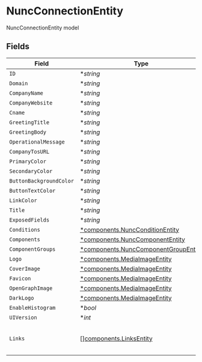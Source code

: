 # NuncConnectionEntity

NuncConnectionEntity model


## Fields

| Field                                                                                       | Type                                                                                        | Required                                                                                    | Description                                                                                 |
| ------------------------------------------------------------------------------------------- | ------------------------------------------------------------------------------------------- | ------------------------------------------------------------------------------------------- | ------------------------------------------------------------------------------------------- |
| `ID`                                                                                        | **string*                                                                                   | :heavy_minus_sign:                                                                          | N/A                                                                                         |
| `Domain`                                                                                    | **string*                                                                                   | :heavy_minus_sign:                                                                          | N/A                                                                                         |
| `CompanyName`                                                                               | **string*                                                                                   | :heavy_minus_sign:                                                                          | N/A                                                                                         |
| `CompanyWebsite`                                                                            | **string*                                                                                   | :heavy_minus_sign:                                                                          | N/A                                                                                         |
| `Cname`                                                                                     | **string*                                                                                   | :heavy_minus_sign:                                                                          | N/A                                                                                         |
| `GreetingTitle`                                                                             | **string*                                                                                   | :heavy_minus_sign:                                                                          | N/A                                                                                         |
| `GreetingBody`                                                                              | **string*                                                                                   | :heavy_minus_sign:                                                                          | N/A                                                                                         |
| `OperationalMessage`                                                                        | **string*                                                                                   | :heavy_minus_sign:                                                                          | N/A                                                                                         |
| `CompanyTosURL`                                                                             | **string*                                                                                   | :heavy_minus_sign:                                                                          | N/A                                                                                         |
| `PrimaryColor`                                                                              | **string*                                                                                   | :heavy_minus_sign:                                                                          | N/A                                                                                         |
| `SecondaryColor`                                                                            | **string*                                                                                   | :heavy_minus_sign:                                                                          | N/A                                                                                         |
| `ButtonBackgroundColor`                                                                     | **string*                                                                                   | :heavy_minus_sign:                                                                          | N/A                                                                                         |
| `ButtonTextColor`                                                                           | **string*                                                                                   | :heavy_minus_sign:                                                                          | N/A                                                                                         |
| `LinkColor`                                                                                 | **string*                                                                                   | :heavy_minus_sign:                                                                          | N/A                                                                                         |
| `Title`                                                                                     | **string*                                                                                   | :heavy_minus_sign:                                                                          | N/A                                                                                         |
| `ExposedFields`                                                                             | **string*                                                                                   | :heavy_minus_sign:                                                                          | N/A                                                                                         |
| `Conditions`                                                                                | [*components.NuncConditionEntity](../../models/components/nuncconditionentity.md)           | :heavy_minus_sign:                                                                          | N/A                                                                                         |
| `Components`                                                                                | [*components.NuncComponentEntity](../../models/components/nunccomponententity.md)           | :heavy_minus_sign:                                                                          | N/A                                                                                         |
| `ComponentGroups`                                                                           | [*components.NuncComponentGroupEntity](../../models/components/nunccomponentgroupentity.md) | :heavy_minus_sign:                                                                          | N/A                                                                                         |
| `Logo`                                                                                      | [*components.MediaImageEntity](../../models/components/mediaimageentity.md)                 | :heavy_minus_sign:                                                                          | N/A                                                                                         |
| `CoverImage`                                                                                | [*components.MediaImageEntity](../../models/components/mediaimageentity.md)                 | :heavy_minus_sign:                                                                          | N/A                                                                                         |
| `Favicon`                                                                                   | [*components.MediaImageEntity](../../models/components/mediaimageentity.md)                 | :heavy_minus_sign:                                                                          | N/A                                                                                         |
| `OpenGraphImage`                                                                            | [*components.MediaImageEntity](../../models/components/mediaimageentity.md)                 | :heavy_minus_sign:                                                                          | N/A                                                                                         |
| `DarkLogo`                                                                                  | [*components.MediaImageEntity](../../models/components/mediaimageentity.md)                 | :heavy_minus_sign:                                                                          | N/A                                                                                         |
| `EnableHistogram`                                                                           | **bool*                                                                                     | :heavy_minus_sign:                                                                          | N/A                                                                                         |
| `UIVersion`                                                                                 | **int*                                                                                      | :heavy_minus_sign:                                                                          | N/A                                                                                         |
| `Links`                                                                                     | [][components.LinksEntity](../../models/components/linksentity.md)                          | :heavy_minus_sign:                                                                          | List of links attached to this status page.                                                 |